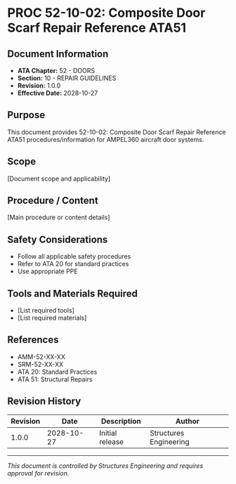 # PROC 52-10-02: Composite Door Scarf Repair Reference ATA51

## Document Information

- **ATA Chapter:** 52 - DOORS
- **Section:** 10 - REPAIR GUIDELINES
- **Revision:** 1.0.0
- **Effective Date:** 2028-10-27

## Purpose

This document provides 52-10-02: Composite Door Scarf Repair Reference ATA51 procedures/information for AMPEL360 aircraft door systems.

## Scope

[Document scope and applicability]

## Procedure / Content

[Main procedure or content details]

## Safety Considerations

- Follow all applicable safety procedures
- Refer to ATA 20 for standard practices
- Use appropriate PPE

## Tools and Materials Required

- [List required tools]
- [List required materials]

## References

- AMM-52-XX-XX
- SRM-52-XX-XX
- ATA 20: Standard Practices
- ATA 51: Structural Repairs

## Revision History

| Revision | Date       | Description    | Author                 |
|----------|------------|----------------|------------------------|
| 1.0.0    | 2028-10-27 | Initial release| Structures Engineering |

---

*This document is controlled by Structures Engineering and requires approval for revision.*
